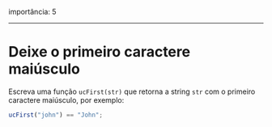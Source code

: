 importância: 5

---

# Deixe o primeiro caractere maiúsculo

Escreva uma função `ucFirst(str)` que retorna a string `str` com o primeiro caractere maiúsculo, por exemplo:

```js
ucFirst("john") == "John";
```

